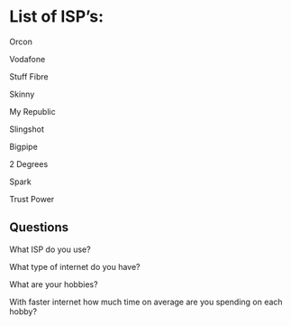 # List of ISP’s:

Orcon

Vodafone

Stuff Fibre

Skinny

My Republic

Slingshot

Bigpipe

2 Degrees

Spark

Trust Power

## Questions

What ISP do you use?

What type of internet do you have?

What are your hobbies?

With faster internet how much time on average are you spending on each hobby?
